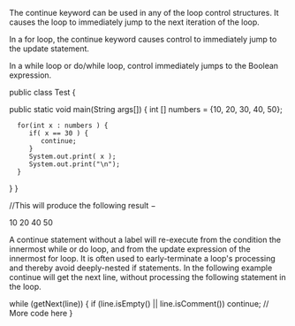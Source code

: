 The continue keyword can be used in any of the loop control structures. It causes the loop to immediately jump to the next iteration of the loop.

In a for loop, the continue keyword causes control to immediately jump to the update statement.

In a while loop or do/while loop, control immediately jumps to the Boolean expression.


public class Test {

   public static void main(String args[]) {
      int [] numbers = {10, 20, 30, 40, 50};

      for(int x : numbers ) {
         if( x == 30 ) {
            continue;
         }
         System.out.print( x );
         System.out.print("\n");
      }
   }
}

//This will produce the following result −

10
20
40
50

A continue statement without a label will re-execute from the condition the innermost while or do loop, and from the update expression of the innermost for loop. It is often used to early-terminate a loop's processing and thereby avoid deeply-nested if statements. In the following example continue will get the next line, without processing the following statement in the loop.

while (getNext(line)) {
  if (line.isEmpty() || line.isComment())
    continue;
  // More code here
}
